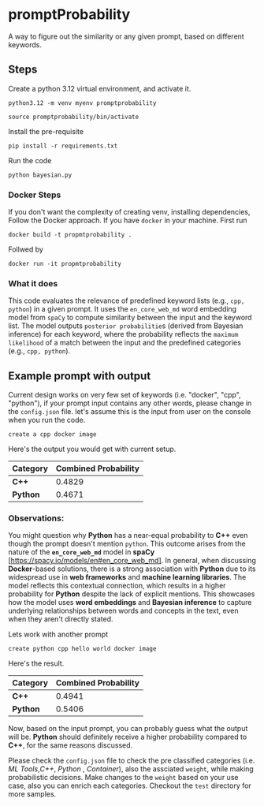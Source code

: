 # promptProbability
A way to figure out the similarity or any given prompt, based on different keywords.

## Steps
Create a python 3.12 virtual environment, and activate it.
```
python3.12 -m venv myenv promptprobability

source promptprobability/bin/activate
```


Install the pre-requisite
```
pip install -r requirements.txt
```

Run the code 

```
python bayesian.py
```
### Docker Steps
If you don't want the complexity of creating venv, installing dependencies, Follow the Docker approach. If you have `docker` in your machine. First run

```
docker build -t propmtprobability .
```
Follwed by 
```
docker run -it propmtprobability
```
### What it does
This code evaluates the relevance of predefined keyword lists (e.g., `cpp, python`) in a given prompt. It uses the `en_core_web_md` word embedding model from `spaCy` to compute similarity between the input and the keyword list. The model outputs `posterior probabilitie`s (derived from Bayesian inference) for each keyword, where the probability reflects the `maximum likelihood` of a match between the input and the predefined categories (e.g., `cpp, python`).


## Example prompt with output
Current design works on very few set of keywords (i.e. "docker", "cpp", "python"), if your prompt input contains any other words, please change in the `config.json` file.
let's assume this is the input from user on the console when you run the code.
```
create a cpp docker image
```
Here's the output you would get with current setup.

| **Category**   | **Combined Probability** |
|----------------|--------------------------|
| **C++**        | 0.4829                   |
| **Python**     | 0.4671                   |

### Observations:
You might question why **Python** has a near-equal probability to **C++** even though the prompt doesn't mention `python`. This outcome arises from the nature of the **`en_core_web_md`** model in **spaCy** [https://spacy.io/models/en#en_core_web_md]. In general, when discussing **Docker**-based solutions, there is a strong association with **Python** due to its widespread use in **web frameworks** and **machine learning libraries**.
The model reflects this contextual connection, which results in a higher probability for **Python** despite the lack of explicit mentions. This showcases how the model uses **word embeddings** and **Bayesian inference** to capture underlying relationships between words and concepts in the text, even when they aren't directly stated.

Lets work with another prompt
```
create python cpp hello world docker image
```
Here's the result.

| **Category**   | **Combined Probability** |
|----------------|--------------------------|
| **C++**        | 0.4941                  |
| **Python**     | 0.5406                  |

Now, based on the input prompt, you can probably guess what the output will be. **Python** should definitely receive a higher probability compared to **C++**, for the same reasons discussed.

Please check the `config.json` file to check the pre classified categories (i.e. *ML Tools*,*C++*, *Python* , *Container*), also the assciated `weight`, while making probabilistic decisions. Make changes to the `weight` based on your use case, also you can enrich each categories. Checkout the `test` directory for more samples.  



